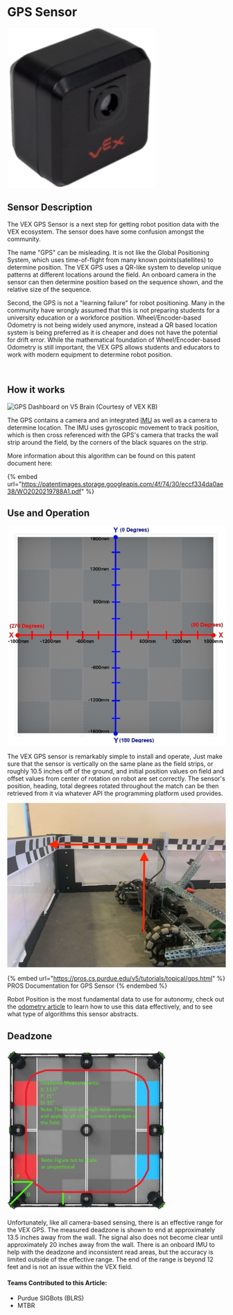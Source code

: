 # GPS Sensor

![VEX GPS Sensor](../../../.gitbook/assets/gpssensor.png)

## Sensor Description

The VEX GPS Sensor is a next step for getting robot position data with the VEX ecosystem. The sensor does have some confusion amongst the community.&#x20;

The name "GPS" can be misleading. It is not like the Global Positioning System, which uses time-of-flight from many known points(satellites) to determine position. The VEX GPS uses a QR-like system to develop unique patterns at different locations around the field. An onboard camera in the sensor can then determine position based on the sequence shown, and the relative size of the sequence.&#x20;

Second, the GPS is not a "learning failure" for robot positioning. Many in the community have wrongly assumed that this is not preparing students for a university education or a workforce position. Wheel/Encoder-based Odometry is not being widely used anymore, instead a QR based location system is being preferred as it is cheaper and does not have the potential for drift error. While the mathematical foundation of Wheel/Encoder-based Odometry is still important, the VEX GPS allows students and educators to work with modern equipment to determine robot position.&#x20;

​

## How it works

![GPS Dashboard on V5 Brain (Courtesy of VEX KB)](https://files.gitbook.com/v0/b/gitbook-x-prod.appspot.com/o/spaces%2F-M7yGVyBrcpSR8SDSikj%2Fuploads%2FzT0JS9BeBxo9hASO18uz%2Fimage.png?alt=media\&token=48bc8838-03b3-4f6a-a9f1-27d4331489e7)

The GPS contains a camera and an integrated [IMU](https://app.gitbook.com/o/-M7yKuZ9tKe3dQn\_jauL/s/-M7yGVyBrcpSR8SDSikj/\~/changes/-Mh-onBeL4BrNyOz8rkD/vex-electronics/vex-sensors/smart-port-sensors/imu) as well as a camera to determine location. The IMU uses gyroscopic movement to track position, which is then cross referenced with the GPS's camera that tracks the wall strip around the field, by the corners of the black squares on the strip.

More information about this algorithm can be found on this patent document here:

{% embed url="https://patentimages.storage.googleapis.com/4f/74/30/eccf334da0ae38/WO2020219788A1.pdf" %}

## Use and Operation

![GPS Real World Coordinate and Heading (Courtesy of VEX KB, Edited by PROS Development Team)](<../../../.gitbook/assets/image (8) (2) (1).png>)

The VEX GPS sensor is remarkably simple to install and operate, Just make sure that the sensor is vertically on the same plane as the field strips, or roughly 10.5 inches off of the ground, and initial position values on field and offset values from center of rotation on robot are set correctly. The sensor's position, heading, total degrees rotated throughout the match can be then retrieved from it via whatever API the programming platform used provides.&#x20;

![Example GPS Placement on Robot (Courtesy of VEX KB)](<../../../.gitbook/assets/image (2) (1).png>)

{% embed url="https://pros.cs.purdue.edu/v5/tutorials/topical/gps.html" %}
PROS Documentation for GPS Sensor
{% endembed %}

Robot Position is the most fundamental data to use for autonomy, check out the [odometry article](../../../software/general/sensors-and-odometry-in-autonomous.md) to learn how to use this data effectively, and to see what type of algorithms this sensor abstracts.

## Deadzone

![Approximate GPS Deadzone](<../../../.gitbook/assets/image (23) (1).png>)

Unfortunately, like all camera-based sensing, there is an effective range for the VEX GPS. The measured deadzone is shown to end at approximately 13.5 inches away from the wall. The signal also does not become clear until approximately 20 inches away from the wall. There is an onboard IMU to help with the deadzone and inconsistent read areas, but the accuracy is limited outside of the effective range. The end of the range is beyond 12 feet and is not an issue within the VEX field. &#x20;

#### Teams Contributed to this Article:

* Purdue SIGBots (BLRS)
* MTBR

